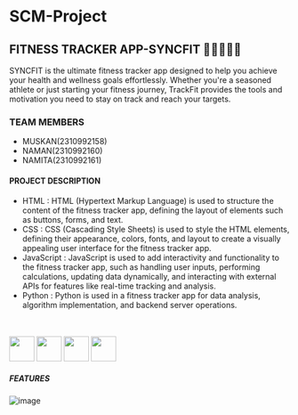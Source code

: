# SCM-Project
## FITNESS TRACKER APP-SYNCFIT 🏋️‍♀️🏃‍♂️💪

SYNCFIT is the ultimate fitness tracker app designed to help you achieve your health and wellness goals effortlessly. Whether you're a seasoned athlete or just starting your fitness journey, TrackFit provides the tools and motivation you need to stay on track and reach your targets.

### TEAM MEMBERS
- MUSKAN(2310992158)
- NAMAN(2310992160)
- NAMITA(2310992161)

#### PROJECT DESCRIPTION
- HTML : HTML (Hypertext Markup Language) is used to structure the content of the fitness tracker app, defining the layout of elements such as buttons, forms, and text.
- CSS : CSS (Cascading Style Sheets) is used to style the HTML elements, defining their appearance, colors, fonts, and layout to create a visually appealing user interface for the fitness tracker app.
- JavaScript : JavaScript is used to add interactivity and functionality to the fitness tracker app, such as handling user inputs, performing calculations, updating data dynamically, and interacting with external 
  APIs for features like real-time tracking and analysis.
- Python : Python is used in a fitness tracker app for data analysis, algorithm implementation, and backend server operations.
<br>
<br>
<img src="https://upload.wikimedia.org/wikipedia/commons/6/61/HTML5_logo_and_wordmark.svg" width="45" height="45"/>
<img src="https://billing.flourisense.in/wp-content/uploads/2022/11/css3.png" width="45" height="45"/>
<img src="https://static.javatpoint.com/images/javascript/javascript_logo.png" width="45" height="45"/>
<img src="https://upload.wikimedia.org/wikipedia/commons/thumb/0/0a/Python.svg/1200px-Python.svg.png" width="45" height="45"/>


##### FEATURES


![image](https://github.com/naman0403/SCM-Project/assets/156660444/888e71f6-ddd6-4b7d-be50-501e587fd324)





